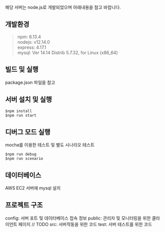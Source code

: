 
해당 서버는 node.js로 개발되었으며 아래내용을 참고 바랍니다.

## 개발환경
> npm: 6.13.4  
> nodejs: v12.14.0  
> express: 4.17.1  
> mysql: Ver 14.14 Distrib 5.7.32, for Linux (x86_64)  

## 빌드 및 실행
    
package.json 파일을 참고
    
## 서버 설치 및 실행
  
    $npm install
    $npm run start
  
## 디버그 모드 실행  
  
mocha를 이용한 테스트 및 별도 시나리오 테스트
  
    $npm run debug
    $npm run scenario
 
## 데이터베이스
    
AWS EC2 서버에 mysql 설치
  
## 프로젝트 구조

config: 서버 포트 및 데이터베이스 접속 정보
public: 관리자 및 모니터링을 위한 클라이언트 페이지 // TODO
src: 서버작동을 위한 코드
test: 서버 테스트를 위한 코드
  
  
